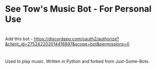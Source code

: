 # See Tow's Music Bot - For Personal Use

#

Add this bot - https://discordapp.com/oauth2/authorize?&client_id=275242202014416897&scope=bot&permissions=0

#

Used to play music. Written in Python and forked from Just-Some-Bots.
